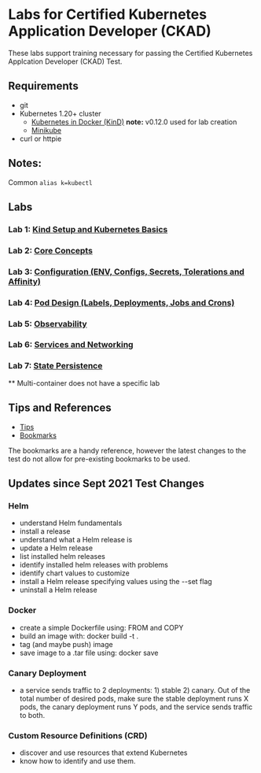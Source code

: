 # Labs for Certified Kubernetes Application Developer (CKAD)

These labs support training necessary for passing the Certified Kubernetes Applcation Developer (CKAD) Test.

## Requirements

* git
* Kubernetes 1.20+ cluster
  * [Kubernetes in Docker (KinD)](https://github.com/kubernetes-sigs/kind) **note:** v0.12.0 used for lab creation
  * [Minikube](https://kubernetes.io/docs/tasks/tools/install-minikube/)
* curl or httpie

## Notes:

Common `alias k=kubectl`

## Labs

### Lab 1: [Kind Setup and Kubernetes Basics](lab1.md)

### Lab 2: [Core Concepts](lab2.md)

### Lab 3: [Configuration (ENV, Configs, Secrets, Tolerations and Affinity)](lab3.md)

### Lab 4: [Pod Design (Labels, Deployments, Jobs and Crons)](lab4.md)

### Lab 5: [Observability](lab5.md)

### Lab 6: [Services and Networking](lab6.md)

### Lab 7: [State Persistence](lab7.md)


** Multi-container does not have a specific lab

## Tips and References

* [Tips](tips.md)
* [Bookmarks](bookmarks.md)

The bookmarks are a handy reference, however the latest changes to the test do not allow for pre-existing bookmarks to be used.

## Updates since Sept 2021 Test Changes

### Helm

- understand Helm fundamentals
- install a release
- understand what a Helm release is
- update a Helm release
- list installed helm releases
- identify installed helm releases with problems
- identify chart values to customize
- install a Helm release specifying values using the --set flag
- uninstall a Helm release

### Docker

- create a simple Dockerfile using: FROM and COPY
- build an image with: docker build -t <name> .
- tag (and maybe push) image
- save image to a .tar file using: docker save

### Canary Deployment

- a service sends traffic to 2 deployments: 1) stable 2) canary.  Out
of the total number of desired pods, make sure the stable deployment
runs X pods, the canary deployment runs Y pods, and the service sends
traffic to both.

### Custom Resource Definitions (CRD)

- discover and use resources that extend Kubernetes
- know how to identify and use them.

<!-- todos -->
<!-- ### Lab 8: [Final Lab](lab8.md)
* add a lab for 7 to have 1 container write to a location and 2 container to read

** update for Sept 2021 test updates
I passed the CKAD test on Friday.  Your virtual workshop was helpful.
Just wanted to pass along some notes about the September 2021 exam
updates.

There are a number of items added to the curriculum, but the only ones
I noticed on the test are: Helm, Docker, and Canary Deployments.

Understand API deprecations
- this is mentioned in the curriculum.  I read about it.  I did not
see it on the test and I'm not sure how you would test it.

Understand authentication, authorization and admission control (CKA)
- did not see it on my test
-->
